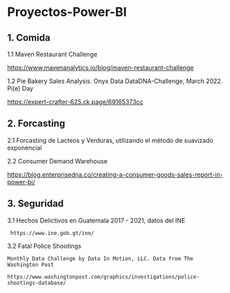 # Proyectos-Power-BI

## 1. Comida

1.1 Maven Restaurant Challenge

   https://www.mavenanalytics.io/blog/maven-restaurant-challenge

1.2 Pie Bakery Sales Analysis. Onyx Data DataDNA-Challenge, March 2022. Pi(e) Day

   https://expert-crafter-625.ck.page/69165373cc

## 2. Forcasting

2.1 Forcasting de Lacteos y Verduras, utilizando el método de suavizado exponencial

2.2 Consumer Demand Warehouse

   https://blog.enterprisedna.co/creating-a-consumer-goods-sales-report-in-power-bi/

   
## 3. Seguridad

3.1 Hechos Delictivos en Guatemala 2017 - 2021, datos del INE

     https://www.ine.gob.gt/ine/
    
     
3.2 Fatal Police Shootings

    Monthly Data Challenge by Data In Motion, LLC. Data from The Washington Post
    
    https://www.washingtonpost.com/graphics/investigations/police-shootings-database/
 

